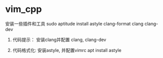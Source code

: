 # vim_cpp

安装一些插件和工具
sudo aptitude install astyle clang-format clang clang-dev

1. 代码提示： 安装clang并配置
clang, clang-dev

2. 代码格式化: 安装astyle, 并配置vimrc
apt install astyle

